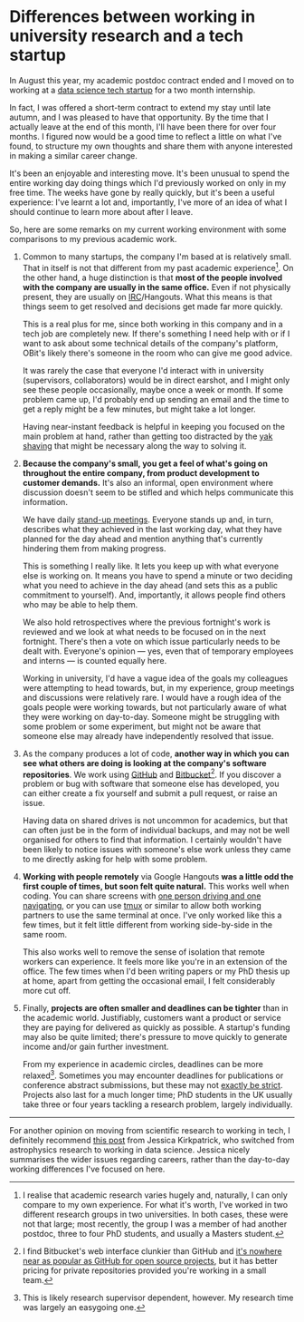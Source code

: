# Differences between working in university research and a tech startup


In August this year, my academic postdoc contract ended and I moved on
to working at a [data science tech startup](https://scraperwiki.com/)
for a two month internship.

In fact, I was offered a short-term contract to extend my stay until
late autumn, and I was pleased to have that opportunity. By the time
that I actually leave at the end of this month, I'll have been there for
over four months. I figured now would be a good time to reflect a little
on what I've found, to structure my own thoughts and share them with
anyone interested in making a similar career change.

It's been an enjoyable and interesting move. It's been unusual to spend
the entire working day doing things which I'd previously worked on only
in my free time. The weeks have gone by really quickly, but it's been a
useful experience: I've learnt a lot and, importantly, I've more of an
idea of what I should continue to learn more about after I leave.

So, here are some remarks on my current working environment with some
comparisons to my previous academic work.

1. Common to many startups, the company I'm based at is relatively
small. That in itself is not that different from my past academic
experience[^1]. On the other hand, a huge distinction is that **most of
the people involved with the company are usually in the same office.**
Even if not physically present, they are usually on
[IRC](https://en.wikipedia.org/wiki/Internet_Relay_Chat)/Hangouts. What
this means is that things seem to get resolved and decisions get made
far more quickly.

    This is a real plus for me, since both working in this company and in a
    tech job are completely new. If there's something I need help with or if
    I want to ask about some technical details of the company's platform,
    OBit's likely there's someone in the room who can give me good advice.

    It was rarely the case that everyone I'd interact with in university
    (supervisors, collaborators) would be in direct earshot, and I might
    only see these people occasionally, maybe once a week or month. If some
    problem came up, I'd probably end up sending an email and the time to
    get a reply might be a few minutes, but might take a lot longer.

    Having near-instant feedback is helpful in keeping you focused on the
    main problem at hand, rather than getting too distracted by the [yak
    shaving](https://en.wiktionary.org/wiki/yak_shaving) that might be
    necessary along the way to solving it.

2. **Because the company's small, you get a feel of what's going on
throughout the entire company, from product development to customer
demands.** It's also an informal, open environment where discussion
doesn't seem to be stifled and which helps communicate this
information.

    We have daily [stand-up
    meetings](https://en.wikipedia.org/wiki/Stand-up_meeting). Everyone
    stands up and, in turn, describes what they achieved in the last working
    day, what they have planned for the day ahead and mention anything
    that's currently hindering them from making progress.

    This is something I really like. It lets you keep up with what everyone
    else is working on. It means you have to spend a minute or two deciding
    what you need to achieve in the day ahead (and sets this as a public
    commitment to yourself). And, importantly, it allows people find others
    who may be able to help them.

    We also hold retrospectives where the previous fortnight's work is
    reviewed and we look at what needs to be focused on in the next
    fortnight. There's then a vote on which issue particularly needs to be
    dealt with. Everyone's opinion — yes, even that of temporary employees
    and interns — is counted equally here.

    Working in university, I'd have a vague idea of the goals my colleagues
    were attempting to head towards, but, in my experience, group meetings
    and discussions were relatively rare. I would have a rough idea of the
    goals people were working towards, but not particularly aware of what
    they were working on day-to-day. Someone might be struggling with some
    problem or some experiment, but might not be aware that someone else may
    already have independently resolved that issue.

3. As the company produces a lot of code, **another way in which you can
see what others are doing is looking at the company's software
repositories**. We work using [GitHub](https://github.com/) and
[Bitbucket](https://bitbucket.org/)[^2]. If you discover a problem or bug
with software that someone else has developed, you can either create a
fix yourself and submit a pull request, or raise an issue.

    Having data on shared drives is not uncommon for academics, but that can
    often just be in the form of individual backups, and may not be well
    organised for others to find that information. I certainly wouldn't have
    been likely to notice issues with someone's else work unless they came
    to me directly asking for help with some problem.

4. **Working with people remotely** via Google Hangouts **was a little odd
the first couple of times, but soon felt quite natural.** This works
well when coding. You can share screens with [one person driving and one
navigating](https://en.wikipedia.org/wiki/Pair_programming), or you can
use [tmux](https://en.wikipedia.org/wiki/Tmux) or similar to allow both
working partners to use the same terminal at once. I've only worked like
this a few times, but it felt little different from working side-by-side
in the same room.

    This also works well to remove the sense of isolation that remote
    workers can experience. It feels more like you're in an extension of the
    office. The few times when I'd been writing papers or my PhD thesis up
    at home, apart from getting the occasional email, I felt considerably
    more cut off.

5. Finally, **projects are often smaller and deadlines can be tighter**
than in the academic world. Justifiably, customers want a product or
service they are paying for delivered as quickly as possible. A
startup's funding may also be quite limited; there's pressure to move
quickly to generate income and/or gain further investment.

    From my experience in academic circles, deadlines can be more
    relaxed[^3]. Sometimes you may encounter deadlines for publications or
    conference abstract submissions, but these may not [exactly be
    strict](http://www.phdcomics.com/comics/archive.php?comicid=998).
    Projects also last for a much longer time; PhD students in the UK
    usually take three or four years tackling a research problem, largely
    individually.

* * * * *

For another opinion on moving from scientific research to working in
tech, I definitely recommend [this
post](http://womeninastronomy.blogspot.co.uk/2013/01/astroVdatascience.html)
from Jessica Kirkpatrick, who switched from astrophysics research to
working in data science. Jessica nicely summarises the wider issues
regarding careers, rather than the day-to-day working differences I've
focused on here.

[^1]: I realise that academic research varies hugely and, naturally, I can
only compare to my own experience. For what it's worth, I've worked in
two different research groups in two universities. In both cases, these
were not that large; most recently, the group I was a member of had
another postdoc, three to four PhD students, and usually a Masters
student.
[^2]: I find Bitbucket's web interface clunkier than GitHub and [it's
nowhere near as popular as GitHub for open source
projects](http://www.infoworld.com/print/227061), but it has better
pricing for private repositories provided you're working in a small
team.
[^3]: This is likely research supervisor dependent, however. My research
time was largely an easygoing one.

